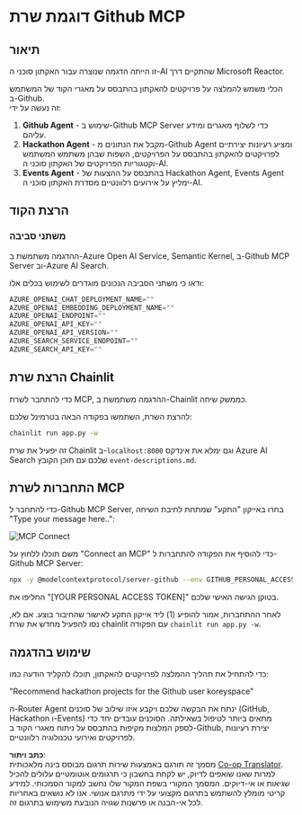<!--
CO_OP_TRANSLATOR_METADATA:
{
  "original_hash": "9bf0395cbc541ce8db2a9699c8678dfc",
  "translation_date": "2025-07-12T14:23:26+00:00",
  "source_file": "11-mcp/code_samples/github-mcp/README.md",
  "language_code": "he"
}
-->
# דוגמת שרת Github MCP

## תיאור

זו הייתה הדגמה שנוצרה עבור האקתון סוכני ה-AI שהתקיים דרך Microsoft Reactor.

הכלי משמש להמלצה על פרויקטים להאקתון בהתבסס על מאגרי הקוד של המשתמש ב-Github.  
זה נעשה על ידי:

1. **Github Agent** - שימוש ב-Github MCP Server כדי לשלוף מאגרים ומידע עליהם.  
2. **Hackathon Agent** - מקבל את הנתונים מ-Github Agent ומציע רעיונות יצירתיים לפרויקטים להאקתון בהתבסס על הפרויקטים, השפות שבהן משתמש המשתמש וקטגוריות הפרויקטים של האקתון סוכני ה-AI.  
3. **Events Agent** - בהתבסס על ההצעות של Hackathon Agent, Events Agent ימליץ על אירועים רלוונטיים מסדרת האקתון סוכני ה-AI.  

## הרצת הקוד

### משתני סביבה

ההדגמה משתמשת ב-Azure Open AI Service, Semantic Kernel, ב-Github MCP Server וב-Azure AI Search.

ודאו כי משתני הסביבה הנכונים מוגדרים לשימוש בכלים אלו:

```python
AZURE_OPENAI_CHAT_DEPLOYMENT_NAME=""
AZURE_OPENAI_EMBEDDING_DEPLOYMENT_NAME=""
AZURE_OPENAI_ENDPOINT=""
AZURE_OPENAI_API_KEY=""
AZURE_OPENAI_API_VERSION=""
AZURE_SEARCH_SERVICE_ENDPOINT=""
AZURE_SEARCH_API_KEY=""
```

## הרצת שרת Chainlit

כדי להתחבר לשרת MCP, ההדגמה משתמשת ב-Chainlit כממשק שיחה.

להרצת השרת, השתמשו בפקודה הבאה בטרמינל שלכם:

```bash
chainlit run app.py -w
```

זה יפעיל את שרת Chainlit ב-`localhost:8000` וגם ימלא את אינדקס Azure AI Search שלכם עם תוכן הקובץ `event-descriptions.md`.

## התחברות לשרת MCP

כדי להתחבר ל-Github MCP Server, בחרו באייקון "התקע" שמתחת לתיבת השיחה "Type your message here..":

![MCP Connect](../../../../../translated_images/mcp-chainlit-1.9154745f51c1f0437829df7624bff2f6268272f964f260fae8c7134d54e00f50.he.png)

משם תוכלו ללחוץ על "Connect an MCP" כדי להוסיף את הפקודה להתחברות ל-Github MCP Server:

```bash
npx -y @modelcontextprotocol/server-github --env GITHUB_PERSONAL_ACCESS_TOKEN=[YOUR PERSONAL ACCESS TOKEN]
```

החליפו את "[YOUR PERSONAL ACCESS TOKEN]" בטוקן הגישה האישי שלכם.

לאחר ההתחברות, אמור להופיע (1) ליד אייקון התקע לאישור שהחיבור בוצע. אם לא, נסו להפעיל מחדש את שרת chainlit עם הפקודה `chainlit run app.py -w`.

## שימוש בהדגמה

כדי להתחיל את תהליך ההמלצה לפרויקטים להאקתון, תוכלו להקליד הודעה כמו:

"Recommend hackathon projects for the Github user koreyspace"

ה-Router Agent ינתח את הבקשה שלכם ויקבע איזו שילוב של סוכנים (GitHub, Hackathon ו-Events) מתאים ביותר לטיפול בשאילתה. הסוכנים עובדים יחד כדי לספק המלצות מקיפות בהתבסס על ניתוח מאגרי הקוד ב-Github, יצירת רעיונות לפרויקטים ואירועי טכנולוגיה רלוונטיים.

**כתב ויתור**:  
מסמך זה תורגם באמצעות שירות תרגום מבוסס בינה מלאכותית [Co-op Translator](https://github.com/Azure/co-op-translator). למרות שאנו שואפים לדיוק, יש לקחת בחשבון כי תרגומים אוטומטיים עלולים להכיל שגיאות או אי-דיוקים. המסמך המקורי בשפת המקור שלו נחשב למקור הסמכותי. למידע קריטי מומלץ להשתמש בתרגום מקצועי על ידי מתרגם אנושי. אנו לא נושאים באחריות לכל אי-הבנה או פרשנות שגויה הנובעת משימוש בתרגום זה.